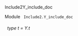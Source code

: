 Include2Y_include_doc

 Module `` Include2.Y_include_doc`` 
<a id="type-t"></a>
###### &nbsp; type t = Y.t


